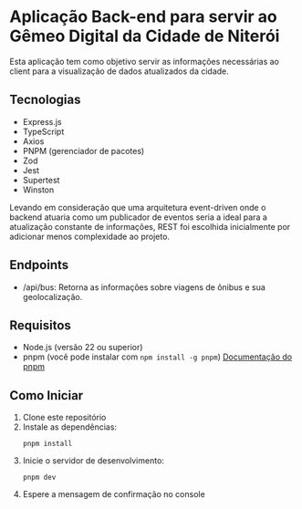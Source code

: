 # Aplicação Back-end para servir ao Gêmeo Digital da Cidade de Niterói

Esta aplicação tem como objetivo servir as informações necessárias ao client para a visualização de dados atualizados da cidade.

## Tecnologias

- Express.js
- TypeScript
- Axios
- PNPM (gerenciador de pacotes)
- Zod
- Jest
- Supertest
- Winston

Levando em consideração que uma arquitetura event-driven onde o backend atuaria como um publicador de eventos seria a ideal para a atualização constante de informações, REST foi escolhida inicialmente por adicionar menos complexidade ao projeto.

## Endpoints

- /api/bus: Retorna as informações sobre viagens de ônibus e sua geolocalização. 

## Requisitos

- Node.js (versão 22 ou superior)
- pnpm (você pode instalar com `npm install -g pnpm`)
[Documentação do pnpm](https://pnpm.io/installation)

## Como Iniciar

1. Clone este repositório
2. Instale as dependências:
   ```
   pnpm install
   ```
3. Inicie o servidor de desenvolvimento:
   ```
   pnpm dev
   ```
4. Espere a mensagem de confirmação no console